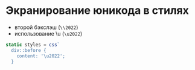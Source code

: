 # Экранирование юникода в стилях

* второй бэкслэш (`\\2022`)
* использование \u (`\u2022`)

```js
static styles = css`
  div::before {
    content: '\u2022';
  }
```
